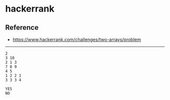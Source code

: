 # hackerrank
## Reference
* https://www.hackerrank.com/challenges/two-arrays/problem

***
```Sample Input
2
3 10
2 1 3
7 8 9
4 5
1 2 2 1
3 3 3 4
```

```Sample Output
YES
NO
```